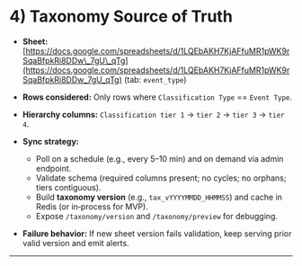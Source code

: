 # 4) Taxonomy Source of Truth

* **Sheet:** [https://docs.google.com/spreadsheets/d/1LQEbAKH7KjAFfuMR1pWK9rSqaBfpkRi8DDw\_7gU\_qTg](https://docs.google.com/spreadsheets/d/1LQEbAKH7KjAFfuMR1pWK9rSqaBfpkRi8DDw_7gU_qTg)  (tab: `event_type`)
* **Rows considered:** Only rows where `Classification Type` == `Event Type`.
* **Hierarchy columns:** `Classification tier 1` → `tier 2` → `tier 3` → `tier 4`.
* **Sync strategy:**

  * Poll on a schedule (e.g., every 5–10 min) and on demand via admin endpoint.
  * Validate schema (required columns present; no cycles; no orphans; tiers contiguous).
  * Build **taxonomy version** (e.g., `tax_vYYYYMMDD_HHMMSS`) and cache in Redis (or in‑process for MVP).
  * Expose `/taxonomy/version` and `/taxonomy/preview` for debugging.
* **Failure behavior:** If new sheet version fails validation, keep serving prior valid version and emit alerts.

---
